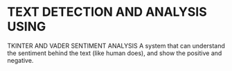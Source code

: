 # TEXT DETECTION AND ANALYSIS USING 
TKINTER AND VADER SENTIMENT ANALYSIS
A system that can understand the sentiment behind the text (like 
human does), and show the positive and negative.
